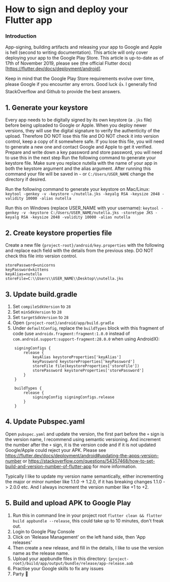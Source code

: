 # How to sign and deploy your Flutter app

### Introduction

App-signing, building artifacts and releasing your app to Google and Apple is hell (second to writing documentation). This article will only cover deploying your app to the Google Play Store. This article is up-to-date as of 17th of November 2019, please see (the official Flutter docs)[https://flutter.dev/docs/deployment/android].

Keep in mind that the Google Play Store requirements evolve over time, please Google if you encounter any errors. Good luck 👍. I generally find StackOverflow and Github to provide the best answers.

## 1. Generate your keystore
Every app needs to be digitally signed by its own keystore (a `.jks` file) before being uploaded to Google or Apple. When you deploy newer versions, they will use the digital signature to verify the authenticity of the upload. Therefore DO NOT lose this file and DO NOT check it into version control, keep a copy of it somewhere safe. If you lose this file, you will need to generate a new one and contact Google and Apple to get it verified. 
Prepare and write down a key password and store password, you will need to use this in the next step
Run the following command to generate your keystore file. Make sure you replace nutella with the name of your app in both the keystore argument and the alias argument. After running this command your file will be saved in `~` or `C:/Users/USER_NAME` change the directory if desired.

Run the following command to generate your keystore on Mac/Linux:
`keytool -genkey -v -keystore ~/nutella.jks -keyalg RSA -keysize 2048 -validity 10000 -alias nutella`

Run this on Windows (replace USER_NAME with your username):
`keytool -genkey -v -keystore C:/Users/USER_NAME/nutella.jks -storetype JKS -keyalg RSA -keysize 2048 -validity 10000 -alias nutella`

## 2. Create keystore properties file  
Create a new file `{project-root}/android/key.properties` with the following and replace each field with the details from the previous step. DO NOT check this file into version control.
```
storePassword=unicorns
keyPassword=kittens
keyAlias=nutella
storeFile=C:\\Users\\USER_NAME\\Desktop\\nutella.jks
```

## 3. Update build.gradle
1. Set `compileSdkVersion` to `28`
1. Set `minSdkVersion` to `28`
1. Set `targetSdkVersion` to `28`
1. Open `{project-root}/android/app/build.gradle`
1. Under `defaultConfig`, replace the `buildTypes` block with this fragment of code (use `androidx.fragment:fragment:1.0.0` instead of `com.android.support:support-fragment:28.0.0` when using AndroidX):
```
    signingConfigs {
        release {
            keyAlias keystoreProperties['keyAlias']
            keyPassword keystoreProperties['keyPassword']
            storeFile file(keystoreProperties['storeFile'])
            storePassword keystoreProperties['storePassword']
        }
    }
    
    buildTypes {
        release {
            signingConfig signingConfigs.release
        }
    }
```


## 4. Update Pubspec.yaml
Open `pubspec.yaml` and update the version, the first part before the `+` sign is the version name, I recommend using semantic versioning. And increment the number after the `+` sign, it is the version code and if it is not updated Google/Apple could reject your APK. Please see https://flutter.dev/docs/deployment/android#updating-the-apps-version-number or https://stackoverflow.com/questions/54357468/how-to-set-build-and-version-number-of-flutter-app for more information.

Typically I like to update my version name semantically, either incrementing the major or minor number like 1.1.0 -> 1.2.0, if it has breaking changes 1.1.0 -> 2.0.0 etc. And I always increment the version number like +1 to +2.


## 5. Build and upload APK to Google Play
1. Run this in command line in your project root `flutter clean && flutter build appbundle --release`, this could take up to 10 minutes, don't freak out.
1. Login to Google Play Console
1. Click on 'Release Management' on the left hand side, then 'App releases'
1. Then create a new release, and fill in the details, I like to use the version name as the release name.
1. Upload your appbundle files in this directory: `{project-root}/build/app/output/bundle/release/app-release.aab`
1. Practise your Google skills to fix any issues
1. Party 🎉

